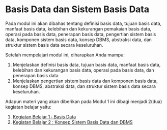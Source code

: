 # Basis Data dan Sistem Basis Data

Pada modul ini akan dibahas tentang definisi basis data, tujuan basis data, manfaat basis data, kelebihan dan kekurangan pemakaian basis data, operasi pada basis data, penerapan basis data, pengertian sistem basis data, komponen sistem basis data, konsep DBMS, abstraksi data, dan struktur sistem basis data secara keseluruhan.

Setelah mempelajari modul ini, diharapkan Anda mampu:

1. Menjelaskan definisi basis data, tujuan basis data, manfaat basis data, kelebihan dan kekurangan basis data, operasi pada basis data, dan penerapan basis data
2. Menjelaskan pengertian sistem basis data dan komponen basis data, konsep DBMS, abstraksi data, dan struktur sistem basis data secara keseluruhan.

Adapun materi yang akan diberikan pada Modul 1 ini dibagi menjadi 2(dua) kegiatan belajar yaitu:

1. [Kegiatan Belajar 1 : Basis Data](kb-01.md)
2. [Kegiatan Belajar 2 : Konsep Sistem Basis Data dan DBMS](kb-02/README.md)

